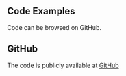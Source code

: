 ## Code Examples

Code can be browsed on GitHub.

## GitHub

The code is publicly available at [GitHub](https://github.com/hiveclick/flux)